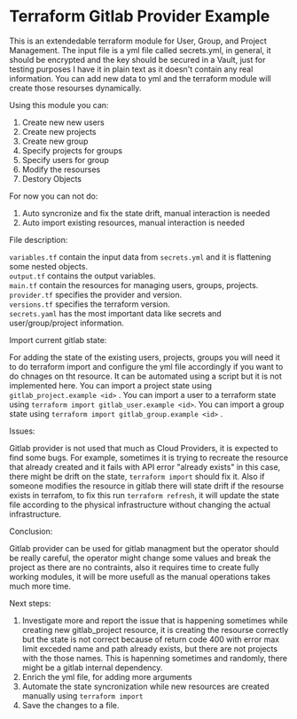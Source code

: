 # Terraform Gitlab Provider Example
This is an extendedable terraform module for User, Group, and Project Management. The input file is a yml file called secrets.yml, in general, it should be encrypted and the key should be secured in a Vault, just for testing purposes I have it in plain text as it doesn't contain any real information. You can add new data to yml and the terraform module will create those resourses dynamically.

Using this module you can:

1. Create new new users
2. Create new projects
3. Create new group
4. Specify projects for groups
5. Specify users for group
6. Modify the resourses
7. Destory Objects

For now you can not do:
1. Auto syncronize and fix the state drift, manual interaction is needed
2. Auto import existing resources, manual interaction is needed 

File description:

`variables.tf` contain the input data from `secrets.yml` and it is flattening some nested objects.   
`output.tf` contains the output variables.  
`main.tf` contain the resources for managing users, groups, projects.  
`provider.tf` specifies the provider and version.  
`versions.tf` specifies the terraform version.  
`secrets.yaml` has the most important data like secrets and user/group/project information.

Import current gitlab state:

For adding the state of the existing users, projects, groups you will need it to do terraform import and configure the yml file accordingly if you want to do chnages on tht resource. It can be automated using a script but it is not implemented here. You can import a project state using `gitlab_project.example <id>` . You can import a user to a terraform state using `terraform import gitlab_user.example <id>`. You can import a group state using `terraform import gitlab_group.example <id>` .

Issues:

Gitlab provider is not used that much as Cloud Providers, it is expected to find some bugs. For example, sometimes it is trying to recreate the resource that already created and it fails with API error "already exists" in this case, there might be drift on the state, `terraform import` should fix it.
Also if someone modifies the resource in gitlab there will state drift if the resourse exists in terrafom, to fix this run `terraform refresh`, it will update the state file according to the physical infrastructure without changing the actual infrastructure.

Conclusion:

Gitlab provider can be used for gitlab managment but the operator should be really careful, the operator might change some values and break the project as there are no contraints, also it requires time to create fully working modules, it will be more usefull as the manual operations takes much more time. 

Next steps:

1. Investigate more and report the issue that is happening sometimes while creating new gitlab_project resource, it is creating the resourse correctly but the state is not correct because of return code 400 with error max limit exceded name and path already exists, but there are not projects with the those names. This is hapenning sometimes and randomly, there might be a gitlab internal dependency.
2. Enrich the yml file, for adding more arguments
3. Automate the state  syncronization while new resources are created manually using `terraform import`
4. Save the changes to a file.
